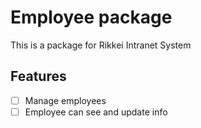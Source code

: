 Employee package
===

This is a package for Rikkei Intranet System

Features
---

- [ ] Manage employees
- [ ] Employee can see and update info
